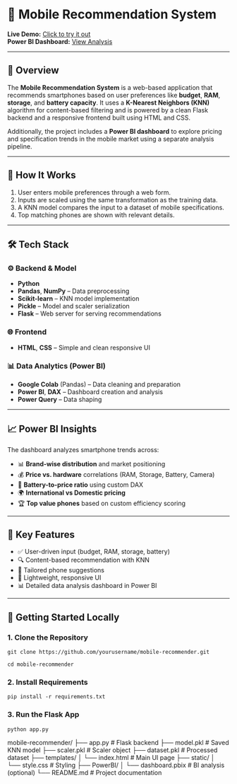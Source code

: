 # 📱 Mobile Recommendation System

**Live Demo:** [Click to try it out](https://mobile-recommender-jmwz.onrender.com/)  
**Power BI Dashboard:** [View Analysis](https://app.powerbi.com/view?r=eyJrIjoiMWRkYTA3ZWMtMTNhYy00ODM1LTk1NDYtYmQxOWE3MmRmYjhhIiwidCI6ImQxZjE0MzQ4LWYxYjUtNGEwOS1hYzk5LTdlYmYyMTNjYmM4MSIsImMiOjEwfQ%3D%3D)

---

## 📌 Overview

The **Mobile Recommendation System** is a web-based application that recommends smartphones based on user preferences like **budget**, **RAM**, **storage**, and **battery capacity**. It uses a **K-Nearest Neighbors (KNN)** algorithm for content-based filtering and is powered by a clean Flask backend and a responsive frontend built using HTML and CSS.

Additionally, the project includes a **Power BI dashboard** to explore pricing and specification trends in the mobile market using a separate analysis pipeline.

---

## 🧠 How It Works

1. User enters mobile preferences through a web form.
2. Inputs are scaled using the same transformation as the training data.
3. A KNN model compares the input to a dataset of mobile specifications.
4. Top matching phones are shown with relevant details.

---

## 🛠️ Tech Stack

### ⚙️ Backend & Model
- **Python**
- **Pandas**, **NumPy** – Data preprocessing
- **Scikit-learn** – KNN model implementation
- **Pickle** – Model and scaler serialization
- **Flask** – Web server for serving recommendations

### 🌐 Frontend
- **HTML**, **CSS** – Simple and clean responsive UI

### 📊 Data Analytics (Power BI)
- **Google Colab** (Pandas) – Data cleaning and preparation
- **Power BI**, **DAX** – Dashboard creation and analysis
- **Power Query** – Data shaping

---

## 📈 Power BI Insights

The dashboard analyzes smartphone trends across:

- 📊 **Brand-wise distribution** and market positioning  
- 💰 **Price vs. hardware** correlations (RAM, Storage, Battery, Camera)  
- 🔋 **Battery-to-price ratio** using custom DAX  
- 🌍 **International vs Domestic pricing**  
- 🏆 **Top value phones** based on custom efficiency scoring

---

## 🔑 Key Features

- ✅ User-driven input (budget, RAM, storage, battery)
- 🔍 Content-based recommendation with KNN
- 📱 Tailored phone suggestions
- 🎨 Lightweight, responsive UI
- 📊 Detailed data analysis dashboard in Power BI

---

## 🚀 Getting Started Locally

### 1. Clone the Repository

```git clone https://github.com/yourusername/mobile-recommender.git```

```cd mobile-recommender```

### 2. Install Requirements

```pip install -r requirements.txt```


### 3. Run the Flask App

```python app.py```

mobile-recommender/
├── app.py                # Flask backend
├── model.pkl             # Saved KNN model
├── scaler.pkl            # Scaler object
├── dataset.pkl           # Processed dataset
├── templates/
│   └── index.html        # Main UI page
├── static/
│   └── style.css         # Styling
├── PowerBI/
│   └── dashboard.pbix    # BI analysis (optional)
└── README.md             # Project documentation
